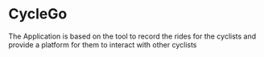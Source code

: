 # CycleGo
The Application is based on the tool to record the rides for the cyclists and provide a platform for them to interact with other cyclists

